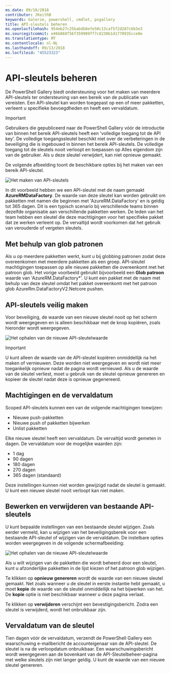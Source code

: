 ```yaml
---
ms.date: 09/10/2018
contributor: JKeithB
keywords: Galerie, powershell, cmdlet, psgallery
title: API-sleutels beheren
ms.openlocfilehash: 954eb27c25babdb8efe50c13caf5f2d287c6b3e3
ms.sourcegitcommit: e46b868f56f359909ff7c8230b1d1770935cce0e
ms.translationtype: MT
ms.contentlocale: nl-NL
ms.lasthandoff: 09/13/2018
ms.locfileid: "45523323"
---
```

# <a name="managing-api-keys"></a>API-sleutels beheren

De PowerShell Gallery biedt ondersteuning voor het maken van meerdere API-sleutels ter ondersteuning van een bereik van de publicatie van vereisten. Een API-sleutel kan worden toegepast op een of meer pakketten, verleent u specifieke bevoegdheden en heeft een vervaldatum.

> [!IMPORTANT]
> Gebruikers die gepubliceerd naar de PowerShell Gallery vóór de introductie van binnen het bereik API-sleutels heeft een 'volledige toegang tot de API key'. De volledige toegangssleutel beschikt niet over de verbeteringen in de beveiliging die is ingebouwd in binnen het bereik API-sleutels. De volledige toegang tot de sleutels nooit verloopt en toepassen op Alles eigendom zijn van de gebruiker. Als u deze sleutel verwijdert, kan niet opnieuw gemaakt.

De volgende afbeelding toont de beschikbare opties bij het maken van een bereik API-sleutel.

![Het maken van API-sleutels](../../Images/PSGallery_KeyScoped.png)

In dit voorbeeld hebben we een API-sleutel met de naam gemaakt **AzureRMDataFactory**. De waarde van deze sleutel kan worden gebruikt om pakketten met namen die beginnen met 'AzureRM.DataFactory' en is geldig tot 365 dagen. Dit is een typisch scenario bij verschillende teams binnen dezelfde organisatie aan verschillende pakketten werken. De leden van het team hebben een sleutel die deze machtigingen voor het specifieke pakket dat ze werken verleent op.
De vervaltijd wordt voorkomen dat het gebruik van verouderde of vergeten sleutels.

## <a name="using-glob-patterns"></a>Met behulp van glob patronen

Als u op meerdere pakketten werkt, kunt u bij globbing patronen zodat deze overeenkomen met meerdere pakketten als een groep. API-sleutel machtigingen toepassen op alle nieuwe pakketten die overeenkomt met het patroon glob. Het vorige voorbeeld gebruikt bijvoorbeeld een **Glob patroon** waarde van 'AzureRM.DataFactory*'. U kunt een pakket met de naam met behulp van deze sleutel omdat het pakket overeenkomt met het patroon glob AzureRm.DataFactoryV2.Netcore pushen.

## <a name="create-api-keys-securely"></a>API-sleutels veilig maken

Voor beveiliging, de waarde van een nieuwe sleutel nooit op het scherm wordt weergegeven en is alleen beschikbaar met de knop kopiëren, zoals hieronder wordt weergegeven.

![Het ophalen van de nieuwe API-sleutelwaarde](../../Images/PSGallery_CopyCreatedKey.png)

> [!IMPORTANT]
> U kunt alleen de waarde van de API-sleutel kopiëren onmiddellijk na het maken of vernieuwen. Deze worden niet weergegeven en wordt niet meer toegankelijk opnieuw nadat de pagina wordt vernieuwd. Als u de waarde van de sleutel verliest, moet u gebruik van de sleutel opnieuw genereren en kopieer de sleutel nadat deze is opnieuw gegenereerd.

## <a name="key-permissions-and-expiration"></a>Machtigingen en de vervaldatum

Scoped API-sleutels kunnen een van de volgende machtigingen toewijzen:

- Nieuwe push-pakketten
- Nieuwe push of pakketten bijwerken
- Unlist pakketten

Elke nieuwe sleutel heeft een vervaldatum. De vervaltijd wordt gemeten in dagen. De vervaldatum voor de mogelijke waarden zijn:

- 1 dag
- 90 dagen
- 180 dagen
- 270 dagen
- 365 dagen (standaard)

Deze instellingen kunnen niet worden gewijzigd nadat de sleutel is gemaakt. U kunt een nieuwe sleutel nooit verloopt kan niet maken.

## <a name="editing-and-deleting-existing-api-keys"></a>Bewerken en verwijderen van bestaande API-sleutels

U kunt bepaalde instellingen van een bestaande sleutel wijzigen. Zoals eerder vermeld, kan u wijzigen van het beveiligingsbereik voor een bestaande API-sleutel of wijzigen van de vervaldatum. De instelbare opties worden weergegeven in de volgende schermafbeelding:

![Het ophalen van de nieuwe API-sleutelwaarde](../../Images/PSGallery_EditAPIKey.png)

Als u wilt wijzigen van de pakketten die wordt beheerd door een sleutel, kunt u afzonderlijke pakketten in de lijst kiezen of het patroon glob wijzigen.

Te klikken op **opnieuw genereren** wordt de waarde van een nieuwe sleutel gemaakt. Net zoals wanneer u de sleutel in eerste instantie hebt gemaakt, u moet **kopie** de waarde van de sleutel onmiddellijk na het bijwerken van het. De **kopie** optie is niet beschikbaar wanneer u deze pagina verlaat.

Te klikken op **verwijderen** verschijnt een bevestigingsbericht. Zodra een sleutel is verwijderd, wordt het onbruikbaar zijn.

## <a name="key-expiration"></a>Vervaldatum van de sleutel

Tien dagen vóór de vervaldatum, verzendt de PowerShell Gallery een waarschuwing e-mailbericht de accounteigenaar van de API-sleutel. De sleutel is na de verloopdatum onbruikbaar. Een waarschuwingsbericht wordt weergegeven aan de bovenkant van de API-Sleutelbeheer-pagina met welke sleutels zijn niet langer geldig. U kunt de waarde van een nieuwe sleutel genereren.

